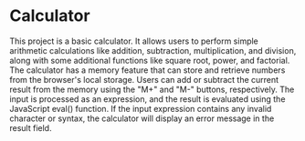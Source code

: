 # Calculator

This project is a basic calculator.
It allows users to perform simple arithmetic calculations like addition, subtraction, multiplication, and division, along with some additional functions like square root, power, and factorial. 
The calculator has a memory feature that can store and retrieve numbers from the browser's local storage. Users can add or subtract the current result from the memory using the "M+" and "M-" buttons, respectively. 
The input is processed as an expression, and the result is evaluated using the JavaScript eval() function. If the input expression contains any invalid character or syntax, the calculator will display an error message in the result field.
